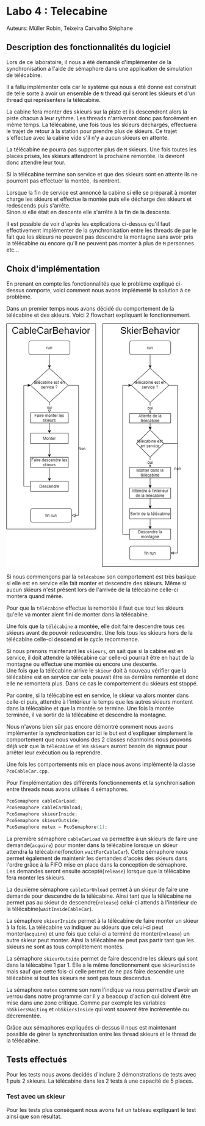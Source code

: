 # Labo 4 : Telecabine

Auteurs: Müller Robin, Teixeira Carvalho Stéphane

## Description des fonctionnalités du logiciel

Lors de ce laboratoire, il nous a été demandé d'implémenter de la synchronisation à l'aide de sémaphore dans une application de simulation de télécabine.  

Il a fallu implémenter cela car le système qui nous a été donné est construit de telle sorte à avoir un ensemble de `N` thread qui seront les skieurs et d'un thread qui représentera la télécabine.  

La cabine fera monter des skieurs sur la piste et ils descendront alors la piste chacun à leur rythme. Les threads n'arriveront donc pas forcément en même temps. La télécabine, une fois tous les skieurs déchargés, effectuera le trajet de retour à la station pour prendre plus de skieurs. Ce trajet s'effectue avec la cabine vide s'il n'y a aucun skieurs en attente.

La télécabine ne pourra pas supporter plus de `M` skieurs.
Une fois toutes les places prises, les skieurs attendront la prochaine remontée. Ils devront donc attendre leur tour.

Si la télécabine termine son service et que des skieurs sont en attente ils ne pourront pas effectuer la montée, ils rentrent.

Lorsque la fin de service est annoncé la cabine si elle se préparait à monter charge les skieurs et effectue la montée puis elle décharge des skieurs et redescends puis s'arrête.  
Sinon si elle était en descente elle s'arrête à la fin de la descente.

Il est possible de voir d'après les explications ci-dessus qu'il faut effectivement implémenter de la synchronisation entre les threads de par le fait que les skieurs ne peuvent pas descendre la montagne sans avoir pris la télécabine ou encore qu'il ne peuvent pas monter à plus de `M` personnes etc...

## Choix d'implémentation

En prenant en compte les fonctionnalités que le problème expliqué ci-dessus comporte, voici comment nous avons implémenté la solution à ce problème.

Dans un premier temps nous avons décidé du comportement de la télécabine et des skieurs. Voici 2 flowchart expliquant le fonctionnement.

![Comportement programme](./images/Behaviors.png)

Si nous commençons par la `télécabine` son comportement est très basique si elle est en service elle fait monter et descendre des skieurs. Même si aucun skieurs n'est présent lors de l'arrivée de la télécabine celle-ci montera quand même.

Pour que la `télécabine` effectue la remontée il faut que tout les skieurs qu'elle va monter aient fini de monter dans la télécabine.

Une fois que la `télécabine` a montée, elle doit faire descendre tous ces skieurs avant de pouvoir redescendre. Une fois tous les skieurs hors de la télécabine celle-ci descend et le cycle recommence.

Si nous prenons maintenant les `skieurs`, on sait que si la cabine est en service, il doit attendre la télécabine car celle-ci pourrait être en haut de la montagne ou effectue une montée ou encore une descente.  
Une fois que la télécabine arrive le `skieur` doit à nouveau vérifier que la télécabine est en service car cela pouvait être sa dernière remontée et donc elle ne remontera plus. Dans ce cas le comportement du skieurs est stoppé.

Par contre, si la télécabine est en service, le skieur va alors monter dans celle-ci puis, attendre à l'intérieur le temps que les autres skieurs montent dans la télécabine et que la montée se termine. Une fois la montée terminée, il va sortir de la télécabine et descendre la montagne.

Nous n'avons bien sûr pas encore démontré comment nous avons implémenter la synchronisation car ici le but est d'expliquer simplement le comportement que nous voulons des 2 classes néanmoins nous pouvons déjà voir que la `télécabine` et les `skieurs` auront besoin de signaux pour arrêter leur exécution ou la reprendre.

Une fois les comportements mis en place nous avons implémenté la classe `PcoCableCar.cpp`.

Pour l'implémentation des différents fonctionnements et la synchronisation entre threads nous avons utilisés 4 sémaphores.

```cpp
PcoSemaphore cableCarLoad;
PcoSemaphore cableCarUnload;
PcoSemaphore skieurInside;
PcoSemaphore skieurOutside;
PcoSemaphore mutex = PcoSemaphore(1);
```

La première sémaphore `cableCarLoad` va permettre à un skieurs de faire une demande(`acquire`) pour monter dans la télécabine lorsque un skieur attendra la télécabine(fonction `waitForCableCar`). Cette sémaphore nous permet également de maintenir les demandes d'accès des skieurs dans l'ordre grâce à la FIFO mise en place dans la conception de sémaphore.  
Les demandes seront ensuite accepté(`release`) lorsque que la télécabine fera monter les skieurs.

La deuxième sémaphore `cableCarUnload` permet à un skieur de faire une demande pour descendre de la télécabine. Ainsi tant que la télécabine ne permet pas au skieur de descendre(`release`) celui-ci attends à l'intérieur de la télécabine(`waitInsideCableCar`).

La sémaphore `skieurInside` permet à la télécabine de faire monter un skieur à la fois. La télécabine va indiquer au skieurs que celui-ci peut monter(`acquire`) et une fois que celui-ci a terminé de monter(`release`) un autre skieur peut monter. Ainsi la télécabine ne peut pas partir tant que les skieurs ne sont as tous complètement montés.

La sémaphore `skieurOutside` permet de faire descendre les skieurs qui sont dans la télécabine 1 par 1. Elle a le même fonctionnement que `skieurInside` mais sauf que cette fois-ci celle permet de ne pas faire descendre une télécabine si tout les skieurs ne sont pas tous descendus.

La sémaphore `mutex` comme son nom l'indique va nous permettre d'avoir un verrou dans notre programme car il y a beacoup d'action qui doivent être mise dans une zone critique. Comme par exemple les variables `nbSkiersWaiting` et `nbSkiersInside` qui vont souvent être incrémentée ou décrementée.

Grâce aux sémaphores expliquées ci-dessus il nous est maintenant possible de gérer la synchronisation entre les thread skieurs et le thread de la télécabine.


## Tests effectués

Pour les tests nous avons decidés d'inclure 2 démonstrations de tests avec 1 puis 2 skieurs. La télécabine dans les 2 tests à une capacité de 5 places.

### Test avec un skieur

Pour les tests plus conséquent nous avons fait un tableau expliquant le test ainsi que son résultat.
